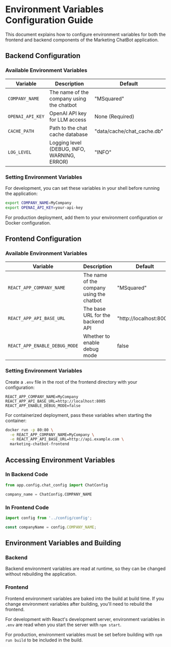 # Environment Variables Configuration Guide

This document explains how to configure environment variables for both the frontend and backend components of the Marketing ChatBot application.

## Backend Configuration

### Available Environment Variables

| Variable | Description | Default |
|----------|-------------|---------|
| `COMPANY_NAME` | The name of the company using the chatbot | "MSquared" |
| `OPENAI_API_KEY` | OpenAI API key for LLM access | None (Required) |
| `CACHE_PATH` | Path to the chat cache database | "data/cache/chat_cache.db" |
| `LOG_LEVEL` | Logging level (DEBUG, INFO, WARNING, ERROR) | "INFO" |

### Setting Environment Variables

For development, you can set these variables in your shell before running the application:

```bash
export COMPANY_NAME=MyCompany
export OPENAI_API_KEY=your-api-key
```

For production deployment, add them to your environment configuration or Docker configuration.

## Frontend Configuration

### Available Environment Variables

| Variable | Description | Default |
|----------|-------------|---------|
| `REACT_APP_COMPANY_NAME` | The name of the company using the chatbot | "MSquared" |
| `REACT_APP_API_BASE_URL` | The base URL for the backend API | "http://localhost:8005" |
| `REACT_APP_ENABLE_DEBUG_MODE` | Whether to enable debug mode | false |

### Setting Environment Variables

Create a `.env` file in the root of the frontend directory with your configuration:

```
REACT_APP_COMPANY_NAME=MyCompany
REACT_APP_API_BASE_URL=http://localhost:8005
REACT_APP_ENABLE_DEBUG_MODE=false
```

For containerized deployment, pass these variables when starting the container:

```bash
docker run -p 80:80 \
  -e REACT_APP_COMPANY_NAME=MyCompany \
  -e REACT_APP_API_BASE_URL=http://api.example.com \
  marketing-chatbot-frontend
```

## Accessing Environment Variables

### In Backend Code

```python
from app.config.chat_config import ChatConfig

company_name = ChatConfig.COMPANY_NAME
```

### In Frontend Code

```javascript
import config from '../config/config';

const companyName = config.COMPANY_NAME;
```

## Environment Variables and Building

### Backend

Backend environment variables are read at runtime, so they can be changed without rebuilding the application.

### Frontend

Frontend environment variables are baked into the build at build time. If you change environment variables after building, you'll need to rebuild the frontend.

For development with React's development server, environment variables in `.env` are read when you start the server with `npm start`.

For production, environment variables must be set before building with `npm run build` to be included in the build.
